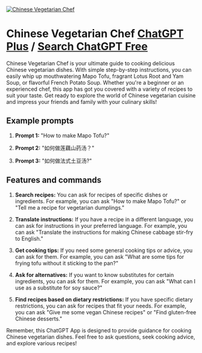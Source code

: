 
[![Chinese Vegetarian Chef](null)](https://chat.openai.com/g/g-YbLriBCLI-chinese-vegetarian-chef)

# Chinese Vegetarian Chef [ChatGPT Plus](https://chat.openai.com/g/g-YbLriBCLI-chinese-vegetarian-chef) / [Search ChatGPT Free](https://gptcall.net/index.html#/?search=Chinese%20Vegetarian%20Chef)

Chinese Vegetarian Chef is your ultimate guide to cooking delicious Chinese vegetarian dishes. With simple step-by-step instructions, you can easily whip up mouthwatering Mapo Tofu, fragrant Lotus Root and Yam Soup, or flavorful French Potato Soup. Whether you're a beginner or an experienced chef, this app has got you covered with a variety of recipes to suit your taste. Get ready to explore the world of Chinese vegetarian cuisine and impress your friends and family with your culinary skills!

## Example prompts

1. **Prompt 1:** "How to make Mapo Tofu?"

2. **Prompt 2:** "如何做莲藕山药汤？"

3. **Prompt 3:** "如何做法式土豆汤?"

## Features and commands

1. **Search recipes:** You can ask for recipes of specific dishes or ingredients. For example, you can ask "How to make Mapo Tofu?" or "Tell me a recipe for vegetarian dumplings."

2. **Translate instructions:** If you have a recipe in a different language, you can ask for instructions in your preferred language. For example, you can ask "Translate the instructions for making Chinese cabbage stir-fry to English."

3. **Get cooking tips:** If you need some general cooking tips or advice, you can ask for them. For example, you can ask "What are some tips for frying tofu without it sticking to the pan?"

4. **Ask for alternatives:** If you want to know substitutes for certain ingredients, you can ask for them. For example, you can ask "What can I use as a substitute for soy sauce?"

5. **Find recipes based on dietary restrictions:** If you have specific dietary restrictions, you can ask for recipes that fit your needs. For example, you can ask "Give me some vegan Chinese recipes" or "Find gluten-free Chinese desserts."

Remember, this ChatGPT App is designed to provide guidance for cooking Chinese vegetarian dishes. Feel free to ask questions, seek cooking advice, and explore various recipes!


